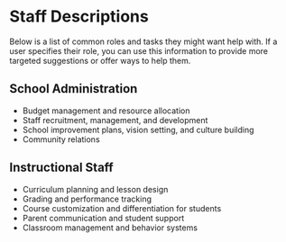 # Staff Descriptions


Below is a list of common roles and tasks they might want help with.
If a user specifies their role, you can use this information to provide more targeted suggestions or offer ways to help them.

## School Administration

- Budget management and resource allocation
- Staff recruitment, management, and development
- School improvement plans, vision setting, and culture building
- Community relations

## Instructional Staff

- Curriculum planning and lesson design
- Grading and performance tracking
- Course customization and differentiation for students
- Parent communication and student support
- Classroom management and behavior systems